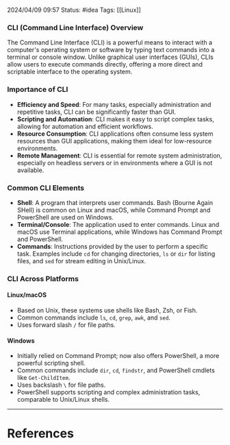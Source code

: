 2024/04/09 09:57
Status: #idea
Tags: [[Linux]]

### CLI (Command Line Interface) Overview

The Command Line Interface (CLI) is a powerful means to interact with a computer's operating system or software by typing text commands into a terminal or console window. Unlike graphical user interfaces (GUIs), CLIs allow users to execute commands directly, offering a more direct and scriptable interface to the operating system.

### Importance of CLI

- **Efficiency and Speed**: For many tasks, especially administration and repetitive tasks, CLI can be significantly faster than GUI.
- **Scripting and Automation**: CLI makes it easy to script complex tasks, allowing for automation and efficient workflows.
- **Resource Consumption**: CLI applications often consume less system resources than GUI applications, making them ideal for low-resource environments.
- **Remote Management**: CLI is essential for remote system administration, especially on headless servers or in environments where a GUI is not available.

### Common CLI Elements

- **Shell**: A program that interprets user commands. Bash (Bourne Again SHell) is common on Linux and macOS, while Command Prompt and PowerShell are used on Windows.
- **Terminal/Console**: The application used to enter commands. Linux and macOS use Terminal applications, while Windows has Command Prompt and PowerShell.
- **Commands**: Instructions provided by the user to perform a specific task. Examples include `cd` for changing directories, `ls` or `dir` for listing files, and `sed` for stream editing in Unix/Linux.

### CLI Across Platforms

#### Linux/macOS

- Based on Unix, these systems use shells like Bash, Zsh, or Fish.
- Common commands include `ls`, `cd`, `grep`, `awk`, and `sed`.
- Uses forward slash `/` for file paths.

#### Windows

- Initially relied on Command Prompt; now also offers PowerShell, a more powerful scripting shell.
- Common commands include `dir`, `cd`, `findstr`, and PowerShell cmdlets like `Get-ChildItem`.
- Uses backslash `\` for file paths.
- PowerShell supports scripting and complex administration tasks, comparable to Unix/Linux shells.





---
# References
